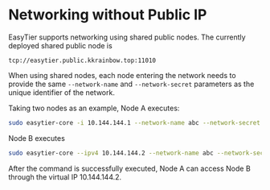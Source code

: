 # Networking without Public IP

EasyTier supports networking using shared public nodes. The currently deployed shared public node is

`tcp://easytier.public.kkrainbow.top:11010`

When using shared nodes, each node entering the network needs to provide the same `--network-name` and `--network-secret` parameters as the unique identifier of the network.

Taking two nodes as an example, Node A executes:

```sh
sudo easytier-core -i 10.144.144.1 --network-name abc --network-secret abc -e tcp://easytier.public.kkrainbow.top:11010
```

Node B executes

```sh
sudo easytier-core --ipv4 10.144.144.2 --network-name abc --network-secret abc -e tcp://easytier.public.kkrainbow.top:11010
```

After the command is successfully executed, Node A can access Node B through the virtual IP 10.144.144.2.
